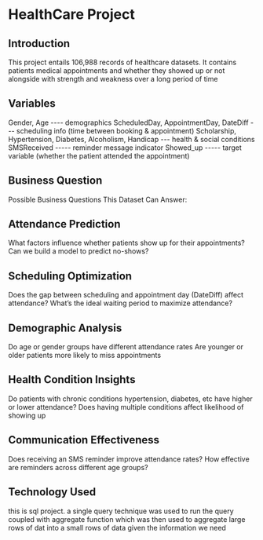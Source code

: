 # HealthCare Project
## Introduction
This project entails 106,988 records of healthcare datasets. It contains patients medical appointments and whether they showed up or not
alongside with strength and weakness over a long period of time
## Variables
Gender, Age ---- demographics
ScheduledDay, AppointmentDay, DateDiff  --- scheduling info (time between booking & appointment)
Scholarship, Hypertension, Diabetes, Alcoholism, Handicap  --- health & social conditions
SMSReceived ----- reminder message indicator
Showed_up ----- target variable (whether the patient attended the appointment)
## Business Question
Possible Business Questions This Dataset Can Answer:
## Attendance Prediction
What factors influence whether patients show up for their appointments?
Can we build a model to predict no-shows?
## Scheduling Optimization
Does the gap between scheduling and appointment day (DateDiff) affect attendance?
What’s the ideal waiting period to maximize attendance?
## Demographic Analysis
Do age or gender groups have different attendance rates
Are younger or older patients more likely to miss appointments
## Health Condition Insights
Do patients with chronic conditions hypertension, diabetes, etc have higher or lower attendance?
Does having multiple conditions affect likelihood of showing up
## Communication Effectiveness
Does receiving an SMS reminder improve attendance rates?
How effective are reminders across different age groups?
## Technology Used
this is sql project. a single query technique was used to run the query coupled with aggregate function which was then used 
to aggregate large rows of dat into a small rows of data given the information we need
